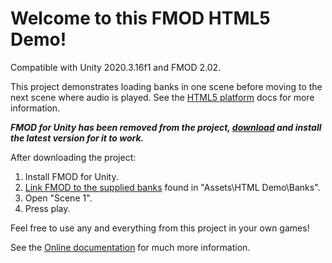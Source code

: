 Welcome to this FMOD HTML5 Demo!
======

Compatible with Unity 2020.3.16f1 and FMOD 2.02.

This project demonstrates loading banks in one scene before moving to the next scene where audio is played.
See the [HTML5 platform](https://fmod.com/resources/documentation-unity?version=2.02&page=platform-specifics.html#html5webgl) docs for more information.

***FMOD for Unity has been removed from the project, [download](https://fmod.com/download) and install the latest version for it to work.***

After downloading the project:

1. Install FMOD for Unity.
2. [Link FMOD to the supplied banks](https://fmod.com/resources/documentation-unity?version=2.02&page=user-guide.html#using-a-single-platform-build) found in "Assets\HTML Demo\Banks".
3. Open "Scene 1".
4. Press play.

Feel free to use any and everything from this project in your own games!

See the [Online documentation](https://fmod.com/resources/documentation-unity?version=2.02&page=welcome.html) for much more information.